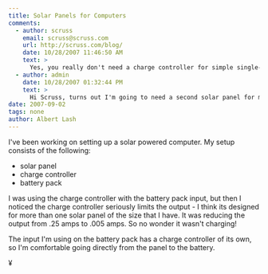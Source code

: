 ```yaml
---
title: Solar Panels for Computers
comments:
  - author: scruss
    email: scruss@scruss.com
    url: http://scruss.com/blog/
    date: 10/28/2007 11:46:50 AM
    text: >
      Yes, you really don't need a charge controller for simple single-panel setups.
  - author: admin
    date: 10/28/2007 01:32:44 PM
    text: >
      Hi Scruss, turns out I'm going to need a second solar panel for my solar powered computer, just need to find the extra dough. Thanks for commenting!
date: 2007-09-02
tags: none
author: Albert Lash
---
```

I've been working on setting up a solar powered computer. My setup consists of the following:

* solar panel
* charge controller
* battery pack

I was using the charge controller with the battery pack input, but then I noticed the charge controller seriously limits the output - I think its designed for more than one solar panel of the size that I have. It was reducing the output from .25 amps to .005 amps. So no wonder it wasn't charging!

The input I'm using on the battery pack has a charge controller of its own, so I'm comfortable going directly from the panel to the battery.

¥

